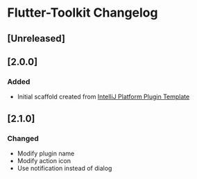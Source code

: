<!-- Keep a Changelog guide -> https://keepachangelog.com -->

# Flutter-Toolkit Changelog

## [Unreleased]

## [2.0.0]

### Added

- Initial scaffold created
  from [IntelliJ Platform Plugin Template](https://github.com/JetBrains/intellij-platform-plugin-template)

## [2.1.0]

### Changed

- Modify plugin name
- Modify action icon
- Use notification instead of dialog
